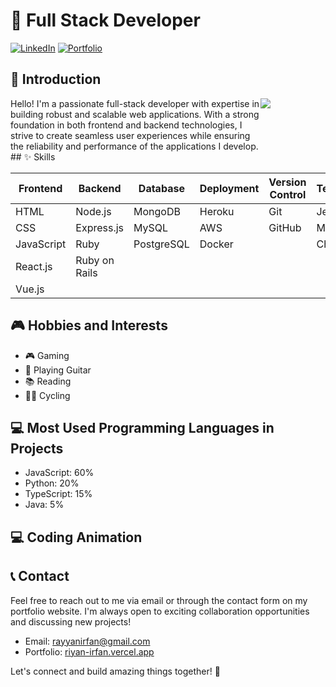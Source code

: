 # 🚀 Full Stack Developer

[![LinkedIn](https://img.shields.io/badge/LinkedIn-YourName-blue)](https://www.linkedin.com/in/yourname)
[![Portfolio](https://img.shields.io/badge/Portfolio-YourWebsite-ff69b4)](https://www.yourwebsite.com)

## 👋 Introduction

<div style="display:flex;">
  <div style="width:400px;">
Hello! I'm a passionate full-stack developer with expertise in building robust and scalable web applications. With a strong foundation in both frontend and backend technologies, I strive to create seamless user experiences while ensuring the reliability and performance of the applications I develop.
</div>
<div>
  <img  src="https://media1.giphy.com/media/v1.Y2lkPTc5MGI3NjExeTF3NzFjbHl0dDhtd3pkZjlqbWF4dG1waWdlNWFsNml1dTJjNjJ5diZlcD12MV9pbnRlcm5hbF9naWZfYnlfaWQmY3Q9Zw/bGgsc5mWoryfgKBx1u/giphy.gif" />
</div>
</div>
## ✨ Skills

| Frontend    | Backend     | Database    | Deployment  | Version Control | Testing    |
| ----------- | ----------- | ----------- | ----------- | --------------- | ----------- |
| HTML        | Node.js     | MongoDB     | Heroku      | Git             | Jest        |
| CSS         | Express.js  | MySQL       | AWS         | GitHub          | Mocha       |
| JavaScript  | Ruby        | PostgreSQL  | Docker      |                 | Chai        |
| React.js    | Ruby on Rails |             |             |                 |             |
| Vue.js      |             |             |             |                 |             |

## 🎮 Hobbies and Interests

- 🎮 Gaming
- 🎸 Playing Guitar
- 📚 Reading
- 🚴‍♀️ Cycling

## 💻 Most Used Programming Languages in Projects

- JavaScript: 60%
- Python: 20%
- TypeScript: 15%
- Java: 5%

## 💻 Coding Animation



## 📞 Contact

Feel free to reach out to me via email or through the contact form on my portfolio website. I'm always open to exciting collaboration opportunities and discussing new projects!

- Email: rayyanirfan@gmail.com
- Portfolio: [riyan-irfan.vercel.app](https://riyan-irfan.vercel.app)

Let's connect and build amazing things together! 🌟
